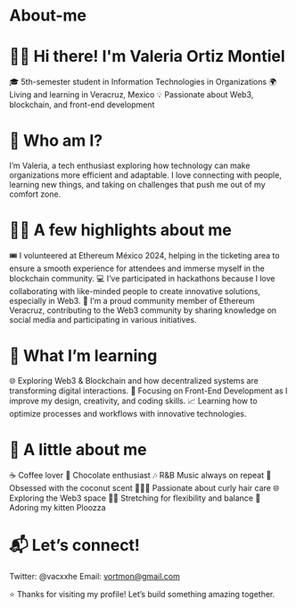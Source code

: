 # About-me 

#  👋🏽 Hi there! I'm Valeria Ortiz Montiel
🎓 5th-semester student in Information Technologies in Organizations
🌍 Living and learning in Veracruz, Mexico
💡 Passionate about Web3, blockchain, and front-end development

# 🚀 Who am I?

I’m Valeria, a tech enthusiast exploring how technology can make organizations more efficient and adaptable. I love connecting with people, learning new things, and taking on challenges that push me out of my comfort zone.

# 👸🏽 A few highlights about me

🎟 I volunteered at Ethereum México 2024, helping in the ticketing area to ensure a smooth experience for attendees and immerse myself in the blockchain community.
💻 I’ve participated in hackathons because I love collaborating with like-minded people to create innovative solutions, especially in Web3.
🦈 I’m a proud community member of Ethereum Veracruz, contributing to the Web3 community by sharing knowledge on social media and participating in various initiatives.

# 🧠 What I’m learning

🌐 Exploring Web3 & Blockchain and how decentralized systems are transforming digital interactions.
🎨 Focusing on Front-End Development as I improve my design, creativity, and coding skills.
📈 Learning how to optimize processes and workflows with innovative technologies.

# 🦌 A little about me

☕ Coffee lover
🍫 Chocolate enthusiast
🎶 R&B Music always on repeat
🥥 Obsessed with the coconut scent
👩🏽‍🦱 Passionate about curly hair care
🌐 Exploring the Web3 space
🤸‍♀️ Stretching for flexibility and balance
🐾 Adoring my kitten Ploozza

# 📬 Let’s connect!
Twitter: @vacxxhe
Email: vortmon@gmail.com

⭐️ Thanks for visiting my profile! Let’s build something amazing together.     
